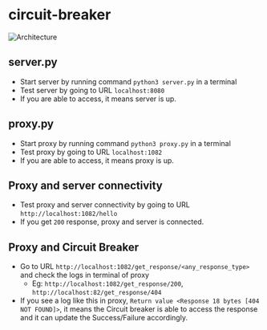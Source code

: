 # circuit-breaker

![Architecture](https://github.com/sandeshgupta/circuit-breaker/blob/main/Circuit%20Breaker%20Flow.jpg)

## server.py

- Start server by running command `python3 server.py` in a terminal
- Test server by going to URL `localhost:8080`
- If you are able to access, it means server is up.

## proxy.py

- Start proxy by running command `python3 proxy.py` in a terminal 
- Test proxy by going to URL `localhost:1082`
- If you are able to access, it means proxy is up.

## Proxy and server connectivity

- Test proxy and server connectivity by going to URL `http://localhost:1082/hello`
- If you get `200` response, proxy and server is connected.

## Proxy and Circuit Breaker

- Go to URL `http://localhost:1082/get_response/<any_response_type>` and check the logs in terminal of proxy
  - Eg: `http://localhost:1082/get_response/200`, `http://localhost:82/get_response/404`
- If you see a log like this in proxy, `Return value <Response 18 bytes [404 NOT FOUND]>`, it means the Circuit breaker is able to access the response and it can update the Success/Failure accordingly.
